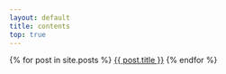 ```yaml
---
layout: default
title: contents
top: true
---
```


<div class="list-group">
  {% for post in site.posts %}
  <a class="list-group-item" href="{{ post.url }}">{{ post.title }}</a>
  {% endfor %}
</div>
